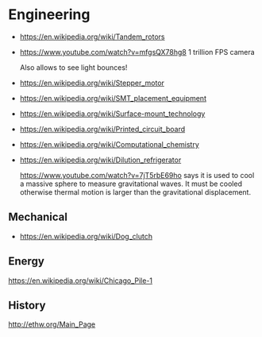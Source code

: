 # Engineering

- <https://en.wikipedia.org/wiki/Tandem_rotors>

- <https://www.youtube.com/watch?v=mfgsQX78hg8> 1 trillion FPS camera

    Also allows to see light bounces!

- <https://en.wikipedia.org/wiki/Stepper_motor>

- <https://en.wikipedia.org/wiki/SMT_placement_equipment>

- <https://en.wikipedia.org/wiki/Surface-mount_technology>

- <https://en.wikipedia.org/wiki/Printed_circuit_board>

- <https://en.wikipedia.org/wiki/Computational_chemistry>

-   <https://en.wikipedia.org/wiki/Dilution_refrigerator>

    <https://www.youtube.com/watch?v=7jT5rbE69ho> says it is used to cool a massive sphere to measure gravitational waves. It must be cooled otherwise thermal motion is larger than the gravitational displacement.

## Mechanical

-   <https://en.wikipedia.org/wiki/Dog_clutch>

## Energy

<https://en.wikipedia.org/wiki/Chicago_Pile-1>

## History

<http://ethw.org/Main_Page>
